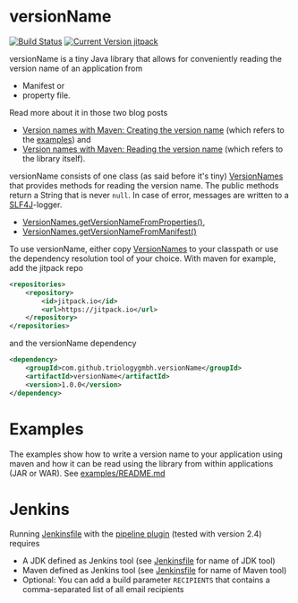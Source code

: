 versionName
===========
[![Build Status](https://opensource.triology.de/jenkins/buildStatus/icon?job=triologygmbh-github/versionName/master)](https://opensource.triology.de/jenkins/job/triologygmbh-github/job/versionName/job/master/)
[![Current Version jitpack](https://jitpack.io/v/triologygmbh/versionName.svg)](https://jitpack.io/#triologygmbh/versionName)



versionName is a tiny Java library that allows for conveniently reading the version name of an application from

 - Manifest or
 - property file.
 
Read more about it in those two blog posts
- [Version names with Maven: Creating the version name](https://www.triology.de/en/blog-entries/versionsnamen-mit-maven-erzeugen-des-versionsnamens) (which refers to the [examples](examples)) and
- [Version names with Maven: Reading the version name](https://www.triology.de/en/blog-entries/version-names-with-maven-reading-the-version-name) (which refers to the library itself).

versionName consists of one class (as said before it's tiny) [VersionNames](versionName/src/main/java/de/triology/versionname/VersionNames.java) that provides methods for reading the version name.
The public methods return a String that is never `null`. In case of error, messages are written to a [SLF4J](http://slf4j.org/)-logger.

- [VersionNames.getVersionNameFromProperties()](versionName/src/main/java/de/triology/versionname/VersionNames.java),
- [VersionNames.getVersionNameFromManifest()](versionName/src/main/java/de/triology/versionname/VersionNames.java)

To use versionName, either copy [VersionNames](versionName/src/main/java/de/triology/versionName/VersionNames.java) to your classpath or use the dependency resolution tool of your choice.
With maven for example, add the jitpack repo

```XML
<repositories>
    <repository>
        <id>jitpack.io</id>
        <url>https://jitpack.io</url>
    </repository>
</repositories>
```
and the versionName dependency
```XML
<dependency>
    <groupId>com.github.triologygmbh.versionName</groupId>
    <artifactId>versionName</artifactId>
    <version>1.0.0</version>
</dependency>
```

# Examples
The examples show how to write a version name to your application using maven and how it can be read using the library from within applications (JAR or WAR).
See [examples/README.md](examples/README.md)

# Jenkins
Running [Jenkinsfile](Jenkinsfile) with the [pipeline plugin](https://wiki.jenkins-ci.org/display/JENKINS/Pipeline+Plugin) (tested with version 2.4) requires
- A JDK defined as  Jenkins tool (see [Jenkinsfile](Jenkinsfile) for name of JDK tool)
- Maven defined as Jenkins tool (see [Jenkinsfile](Jenkinsfile) for name of Maven tool)
- Optional: You can add a build parameter `RECIPIENTS` that contains a comma-separated list of all email recipients
